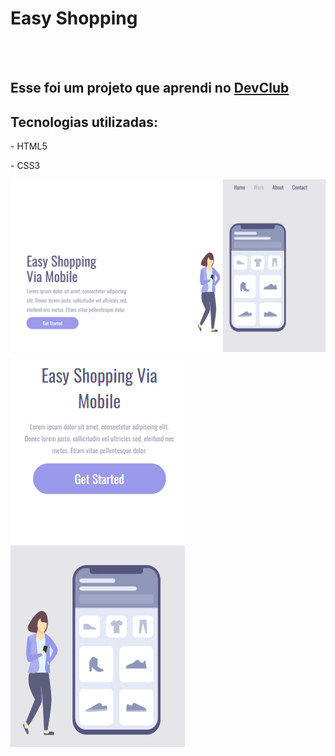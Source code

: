 <h1>Easy Shopping</h1>
<br>
<br>
<h2>Esse foi um projeto que aprendi no <a href="https://rodolfomori.com.br/devclub">DevClub</a></h2>

<h2>Tecnologias utilizadas:</h2>
<p>- HTML5</p>
<p>- CSS3</p>

<img src="https://github.com/sidneydevfrontend/Easy-shopping-2/blob/main/Easy-shopping-main/assets/tela-desktop.png?raw=true">

<img src="https://github.com/sidneydevfrontend/Easy-shopping-2/blob/main/Easy-shopping-main/assets/tela-mobile.png?raw=true">

